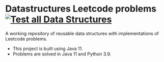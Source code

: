 # Datastructures Leetcode problems [![Test all Data Structures](https://github.com/AnshumanTripathi/leetcode/workflows/Test%20all%20Data%20Structures/badge.svg)](https://github.com/AnshumanTripathi/leetcode/actions)

A working repository of reusable data structures with implementations of Leetcode problems.

- This project is built using Java 11.
- Problems are solved in Java 11 and Python 3.9.